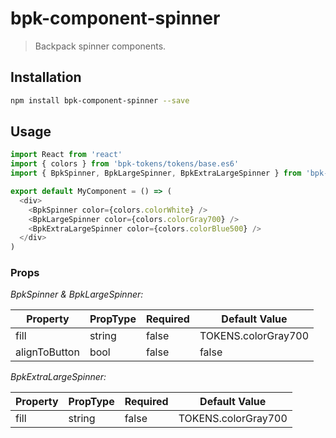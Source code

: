# bpk-component-spinner

> Backpack spinner components.

## Installation

```sh
npm install bpk-component-spinner --save
```

## Usage

```js
import React from 'react'
import { colors } from 'bpk-tokens/tokens/base.es6'
import { BpkSpinner, BpkLargeSpinner, BpkExtraLargeSpinner } from 'bpk-component-spinner'

export default MyComponent = () => (
  <div>
    <BpkSpinner color={colors.colorWhite} />
    <BpkLargeSpinner color={colors.colorGray700} />
    <BpkExtraLargeSpinner color={colors.colorBlue500} />
  </div>
)
```

### Props

*BpkSpinner & BpkLargeSpinner:*

| Property      | PropType | Required | Default Value       |
| ------------- | -------- | -------- | ------------------- |
| fill          | string   | false    | TOKENS.colorGray700 |
| alignToButton | bool     | false    | false               |

*BpkExtraLargeSpinner:*

| Property      | PropType | Required | Default Value       |
| ------------- | -------- | -------- | ------------------- |
| fill          | string   | false    | TOKENS.colorGray700 |
